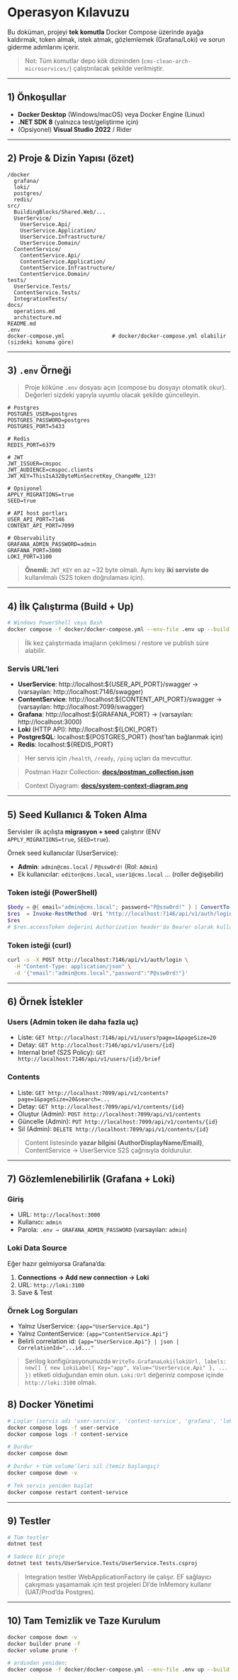﻿# Operasyon Kılavuzu

Bu doküman, projeyi **tek komutla** Docker Compose üzerinde ayağa kaldırmak, token almak,
istek atmak, gözlemlemek (Grafana/Loki) ve sorun giderme adımlarını içerir.

> Not: Tüm komutlar depo kök dizininden (`cms-clean-arch-microservices/`) çalıştırılacak şekilde verilmiştir.

---

## 1) Önkoşullar

- **Docker Desktop** (Windows/macOS) veya Docker Engine (Linux)
- **.NET SDK 8** (yalnızca test/geliştirme için)
- (Opsiyonel) **Visual Studio 2022** / Rider

---

## 2) Proje & Dizin Yapısı (özet)

```
/docker
  grafana/
  loki/
  postgres/
  redis/
src/
  BuildingBlocks/Shared.Web/...
  UserService/
    UserService.Api/
    UserService.Application/
    UserService.Infrastructure/
    UserService.Domain/
  ContentService/
    ContentService.Api/
    ContentService.Application/
    ContentService.Infrastructure/
    ContentService.Domain/
tests/
  UserService.Tests/
  ContentService.Tests/
  IntegrationTests/            
docs/
  operations.md
  architecture.md
README.md
.env
docker-compose.yml               # docker/docker-compose.yml olabilir (sizdeki konuma göre)
```

---

## 3) `.env` Örneği

> Proje köküne `.env` dosyası açın (compose bu dosyayı otomatik okur). Değerleri sizdeki yapıyla uyumlu olacak şekilde güncelleyin.

```dotenv
# Postgres
POSTGRES_USER=postgres
POSTGRES_PASSWORD=postgres
POSTGRES_PORT=5433

# Redis
REDIS_PORT=6379

# JWT
JWT_ISSUER=cmspoc
JWT_AUDIENCE=cmspoc.clients
JWT_KEY=ThisIsA32ByteMinSecretKey_ChangeMe_123!

# Opsiyonel
APPLY_MIGRATIONS=true
SEED=true

# API host portları
USER_API_PORT=7146
CONTENT_API_PORT=7099

# Observability
GRAFANA_ADMIN_PASSWORD=admin
GRAFANA_PORT=3000
LOKI_PORT=3100
```

> **Önemli:** `JWT_KEY` en az ~32 byte olmalı. Aynı key **iki serviste de** kullanılmalı (S2S token doğrulaması için).

---

## 4) İlk Çalıştırma (Build + Up)

```bash
# Windows PowerShell veya Bash
docker compose -f docker/docker-compose.yml --env-file .env up --build -d
```

> İlk kez çalıştırmada imajların çekilmesi / restore ve publish süre alabilir.

### Servis URL’leri
- **UserService**: http://localhost:${USER_API_PORT}/swagger  → (varsayılan: http://localhost:7146/swagger)
- **ContentService**: http://localhost:${CONTENT_API_PORT}/swagger → (varsayılan: http://localhost:7099/swagger)
- **Grafana**: http://localhost:${GRAFANA_PORT} → (varsayılan: http://localhost:3000)
- **Loki** (HTTP API): http://localhost:${LOKI_PORT}
- **PostgreSQL**: localhost:${POSTGRES_PORT}  (host’tan bağlanmak için)
- **Redis**: localhost:${REDIS_PORT}

> Her servis için `/health`, `/ready`, `/ping` uçları da mevcuttur.

> Postman Hazır Collection: **[docs/postman_collection.json](docs/postman_collection.json)**

> Context Diyagram: **[docs/system-context-diagram.png](docs/system-context-diagram.png)**
---

## 5) Seed Kullanıcı & Token Alma

Servisler ilk açılışta **migrasyon + seed** çalıştırır (ENV `APPLY_MIGRATIONS=true`, `SEED=true`).

Örnek seed kullanıcılar (UserService):
- **Admin**: `admin@cms.local` / `P@ssw0rd!`  (Rol: `Admin`)
- Ek kullanıcılar: `editor@cms.local`, `user1@cms.local` … (roller değişebilir)

### Token isteği (PowerShell)

```powershell
$body = @{ email="admin@cms.local"; password="P@ssw0rd!" } | ConvertTo-Json
$res  = Invoke-RestMethod -Uri "http://localhost:7146/api/v1/auth/login" -Method Post -ContentType "application/json" -Body $body
$res
# $res.accessToken değerini Authorization header'da Bearer olarak kullanın.
```

### Token isteği (curl)

```bash
curl -s -X POST http://localhost:7146/api/v1/auth/login \
  -H "Content-Type: application/json" \
  -d '{"email":"admin@cms.local","password":"P@ssw0rd!"}'
```

---

## 6) Örnek İstekler

### Users (Admin token ile daha fazla uç)

- Liste: `GET http://localhost:7146/api/v1/users?page=1&pageSize=20`
- Detay: `GET http://localhost:7146/api/v1/users/{id}`
- Internal brief (S2S Policy): `GET http://localhost:7146/api/v1/users/{id}/brief`

### Contents

- Liste: `GET http://localhost:7099/api/v1/contents?page=1&pageSize=20&search=...`
- Detay: `GET http://localhost:7099/api/v1/contents/{id}`
- Oluştur (Admin): `POST http://localhost:7099/api/v1/contents`
- Güncelle (Admin): `PUT http://localhost:7099/api/v1/contents/{id}`
- Sil (Admin): `DELETE http://localhost:7099/api/v1/contents/{id}`

> Content listesinde **yazar bilgisi (AuthorDisplayName/Email)**, ContentService → UserService S2S çağrısıyla doldurulur.

---

## 7) Gözlemlenebilirlik (Grafana + Loki)

### Giriş
- URL: `http://localhost:3000`
- Kullanıcı: `admin`
- Parola: `.env → GRAFANA_ADMIN_PASSWORD` (varsayılan: `admin`)

### Loki Data Source
Eğer hazır gelmiyorsa Grafana’da:
1. **Connections → Add new connection → Loki**
2. URL: `http://loki:3100`
3. Save & Test

### Örnek Log Sorguları
- Yalnız UserService: `{app="UserService.Api"}`
- Yalnız ContentService: `{app="ContentService.Api"}`
- Belirli correlation id: `{app="UserService.Api"} | json | CorrelationId="...id..."`

> Serilog konfigürasyonunuzda `WriteTo.GrafanaLoki(lokiUrl, labels: new[] { new LokiLabel{ Key="app", Value="UserService.Api" }, ... })`
etiketi olduğundan emin olun. `Loki:Url` değeriniz compose içinde `http://loki:3100` olmalı.


## 8) Docker Yönetimi

```bash
# Loglar (servis adı 'user-service', 'content-service', 'grafana', 'loki' vs olabilir)
docker compose logs -f user-service
docker compose logs -f content-service

# Durdur
docker compose down

# Durdur + tüm volume’leri sil (temiz başlangıç)
docker compose down -v

# Tek servis yeniden başlat
docker compose restart content-service
```

---
## 9) Testler

```bash
# Tüm testler
dotnet test

# Sadece bir proje
dotnet test tests/UserService.Tests/UserService.Tests.csproj
```

> Integration testler WebApplicationFactory ile çalışır. EF sağlayıcı çakışması yaşamamak için test projeleri DI’de InMemory kullanır (UAT/Prod’da Postgres).

---

## 10) Tam Temizlik ve Taze Kurulum

```bash
docker compose down -v
docker builder prune -f
docker volume prune -f

# ardından yeniden:
docker compose -f docker/docker-compose.yml --env-file .env up --build -d
```
